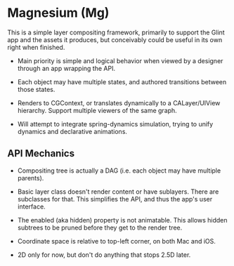 
# Magnesium (Mg)

This is a simple layer compositing framework, primarily to support the
Glint app and the assets it produces, but conceivably could be useful
in its own right when finished.

- Main priority is simple and logical behavior when viewed by a
designer through an app wrapping the API.

- Each object may have multiple states, and authored transitions
between those states.

- Renders to CGContext, or translates dynamically to a CALayer/UIView
hierarchy. Support multiple viewers of the same graph.

- Will attempt to integrate spring-dynamics simulation, trying to unify
dynamics and declarative animations.


## API Mechanics

- Compositing tree is actually a DAG (i.e. each object may have
multiple parents).

- Basic layer class doesn't render content or have sublayers. There are
subclasses for that. This simplifies the API, and thus the app's user
interface.

- The enabled (aka hidden) property is not animatable. This allows
hidden subtrees to be pruned before they get to the render tree.

- Coordinate space is relative to top-left corner, on both Mac and iOS.

- 2D only for now, but don't do anything that stops 2.5D later.
